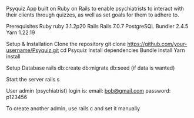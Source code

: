 Psyquiz
App built on Ruby on Rails to enable psychiatrists to interact with their
clients through quizzes, as well as set goals for them to adhere to.

Prerequisites
Ruby ruby 3.1.2p20
Rails Rails 7.0.7
PostgreSQL
Bundler 2.4.5
Yarn 1.22.19

Setup & Installation
Clone the repository
git clone https://github.com/your-username/Psyquiz.git
cd Psyquiz
Install dependencies
Bundle install
Yarn install

Setup Database
rails db:create db:migrate db:seed (if data is wanted)

Start the server rails s

User admin (psychiatrist) login is:
email: bob@gmail.com
password: p123456

To create another admin, use rails c and set it manually

